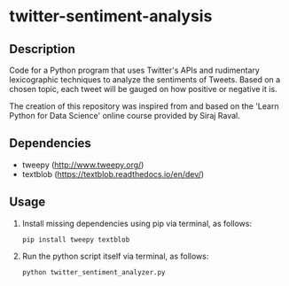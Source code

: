 # twitter-sentiment-analysis

## Description

Code for a Python program that uses Twitter's APIs and rudimentary lexicographic techniques to analyze the sentiments of Tweets. Based on a chosen topic, each tweet will be gauged on how positive or negative it is.

The creation of this repository was inspired from and based on the 'Learn Python for Data Science' online course provided by Siraj Raval.

## Dependencies

* tweepy (http://www.tweepy.org/)
* textblob (https://textblob.readthedocs.io/en/dev/)

## Usage

1. Install missing dependencies using pip via terminal, as follows:

       pip install tweepy textblob
       
2. Run the python script itself via terminal, as follows:

       python twitter_sentiment_analyzer.py
